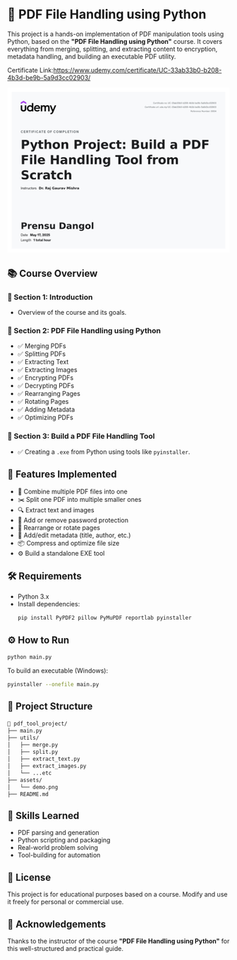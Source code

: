# 🐍 PDF File Handling using Python

This project is a hands-on implementation of PDF manipulation tools using Python, based on the **"PDF File Handling using Python"** course. It covers everything from merging, splitting, and extracting content to encryption, metadata handling, and building an executable PDF utility.

Certificate Link:https://www.udemy.com/certificate/UC-33ab33b0-b208-4b3d-be9b-5a9d3cc02903/

![PDF Tool Demo](Assets/certificate.jpg)

## 📚 Course Overview

### 📖 Section 1: Introduction
- Overview of the course and its goals.

### 🧰 Section 2: PDF File Handling using Python
- ✅ Merging PDFs
- ✅ Splitting PDFs
- ✅ Extracting Text
- ✅ Extracting Images
- ✅ Encrypting PDFs
- ✅ Decrypting PDFs
- ✅ Rearranging Pages
- ✅ Rotating Pages
- ✅ Adding Metadata
- ✅ Optimizing PDFs

### 🔧 Section 3: Build a PDF File Handling Tool
- ✅ Creating a `.exe` from Python using tools like `pyinstaller`.

## 🚀 Features Implemented

- 📄 Combine multiple PDF files into one
- ✂️ Split one PDF into multiple smaller ones
- 🔍 Extract text and images
- 🔐 Add or remove password protection
- 🔄 Rearrange or rotate pages
- 📝 Add/edit metadata (title, author, etc.)
- 📦 Compress and optimize file size
- ⚙️ Build a standalone EXE tool

## 🛠 Requirements

- Python 3.x
- Install dependencies:
  ```bash
  pip install PyPDF2 pillow PyMuPDF reportlab pyinstaller
  ```

## ⚙️ How to Run

```bash
python main.py
```

To build an executable (Windows):
```bash
pyinstaller --onefile main.py
```

## 📁 Project Structure

```
📂 pdf_tool_project/
├── main.py
├── utils/
│   ├── merge.py
│   ├── split.py
│   ├── extract_text.py
│   ├── extract_images.py
│   └── ...etc
├── assets/
│   └── demo.png
├── README.md
```

## 🧠 Skills Learned

- PDF parsing and generation
- Python scripting and packaging
- Real-world problem solving
- Tool-building for automation

## 📝 License

This project is for educational purposes based on a course. Modify and use it freely for personal or commercial use.

## 🙌 Acknowledgements

Thanks to the instructor of the course **"PDF File Handling using Python"** for this well-structured and practical guide.
